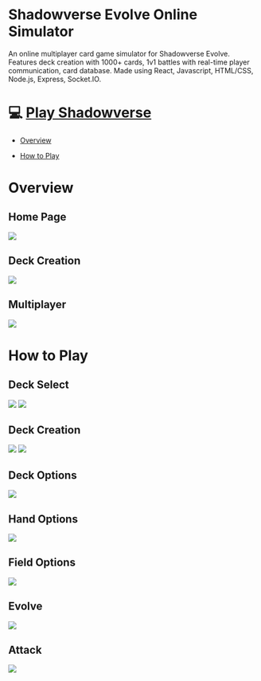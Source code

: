 # Shadowverse Evolve Online Simulator

An online multiplayer card game simulator for Shadowverse Evolve. Features deck creation with 1000+ cards, 1v1 battles with real-time player communication, card database. Made using React, Javascript, HTML/CSS, Node.js, Express, Socket.IO.

# 💻 [Play Shadowverse](https://shadowverse-client.vercel.app/)

* [Overview](https://github.com/anthonychian/shadowverse-client/edit/main/README.md#overview)

* [How to Play](https://github.com/anthonychian/shadowverse-client/edit/main/README.md#how-to-play)


# Overview

## Home Page

![](https://github.com/anthonychian/shadowverse-client/blob/main/shadowverse0.png)

## Deck Creation

![](https://github.com/anthonychian/shadowverse-client/blob/main/shadowverse2.png)


## Multiplayer

![](https://github.com/anthonychian/shadowverse-client/blob/main/shadowverse1.png)

# How to Play

## Deck Select
![](https://github.com/anthonychian/shadowverse-client/blob/main/deck_select1.gif)
![](https://github.com/anthonychian/shadowverse-client/blob/main/deck_select2.gif)

## Deck Creation
![](https://github.com/anthonychian/shadowverse-client/blob/main/deck_creation1.gif)
![](https://github.com/anthonychian/shadowverse-client/blob/main/deck_creation2.gif)

## Deck Options
![](https://github.com/anthonychian/shadowverse-client/blob/main/deck_options.gif)

## Hand Options
![](https://github.com/anthonychian/shadowverse-client/blob/main/hand_options.gif)

## Field Options
![](https://github.com/anthonychian/shadowverse-client/blob/main/field_options.gif)

## Evolve
![](https://github.com/anthonychian/shadowverse-client/blob/main/evolve.gif)

## Attack
![](https://github.com/anthonychian/shadowverse-client/blob/main/attack.gif)
